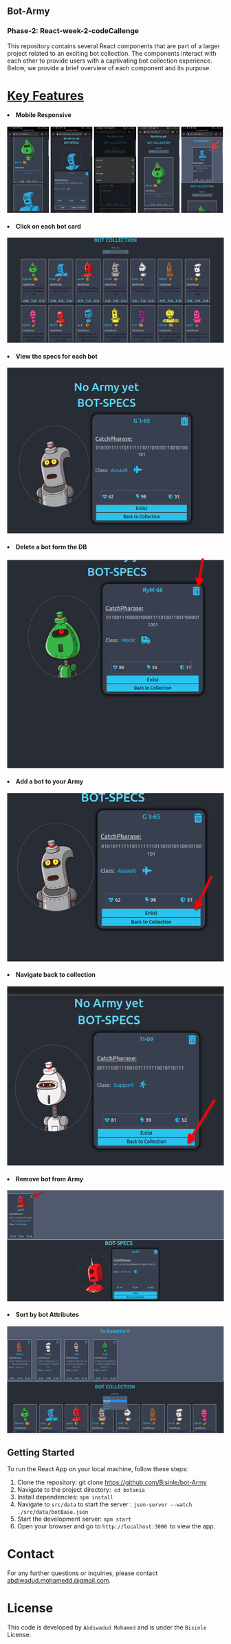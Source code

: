 ## Bot-Army

### Phase-2: React-week-2-codeCallenge

This repository contains several React components that are part of a larger project related to an exciting bot collection. The components interact with each other to provide users with a captivating bot collection experience. Below, we provide a brief overview of each component and its purpose.

# <ins>Key Features</ins>

#### <li>Mobile Responsive</li>

<img src="./public/Images/mobile-responsive1.jpeg" height="200px"/> 
<img src="./public/Images/mobile-responsive5.jpeg" height="200px"/>
<img src="./public/Images/mobile-responsive7.jpeg" height="200px"/>
<img src="./public/Images/mobile-responsive8.jpeg" height="200px"/>
<img src="./public/Images/mobile-responsive9.jpeg" height="200px"/>

#### <li>Click on each bot card</li>

<img src="./public/Images/overView.png"/>

#### <li> View the specs for each bot</li>

<img src="./public/Images/card-specs.png"/>

#### <li> Delete a bot form the DB</li>

<img src="./public/Images/delete.png"/>

#### <li> Add a bot to your Army</li>

<img src="./public/Images/enlis-bot.png"/>

#### <li>Navigate back to collection</li>

<img src="./public/Images/navigate-back-to-collection.png"/>

#### <li>Remove bot from Army</li>

<img src="./public/Images/remove-bot-from-army.png"/>

#### <li>Sort by bot Attributes</li>

<img src="./public/Images/sort-by-attribute.png"/>

## Getting Started

To run the React App on your local machine, follow these steps:

1. Clone the repository: git clone https://github.com/Bisinle/bot-Army
2. Navigate to the project directory:` cd botania`
3. Install dependencies: `npm install`
4. Navigate to `src/data` to start the server : `json-server --watch ./src/data/botBase.json`
5. Start the development server: `npm start`
6. Open your browser and go to `http://localhost:3000 `to view the app.

# Contact

For any further questions or inquiries, please contact abdiwadud.mohamedd.@gmail.com.

# License

This code is developed by `Abdiwadud Mohamed` and is under the `Bisinle` License.
